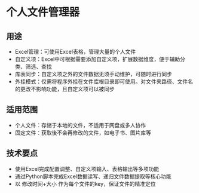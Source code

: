 # 个人文件管理器

## 用途
- Excel管理：可使用Excel表格，管理大量的个人文件
- 自定义项：Excel中可根据需要添加自定义项，扩展数据维度，便于辅助分类、筛选、查找
- 库表同步：自定义项之外的文件数据无须手动维护，可随时进行同步
- 外挂模式：仅需将程序外挂在文件库根目录即可使用。对文件夹路径、文件名的更改不影响功能，且自定义项可以被同步

## 适用范围
- 个人文件：存储于本地的文件，不适用于网盘或多人协作
- 固定文件：获取後不会再修改的文件，如电子书、图片库等

## 技术要点
- 使用Excel完成配置调整、自定义项输入、表格输出等多项功能
- 通过Python脚本完成Excel数据读写、递归文件数据提取等核心功能
- 以 修改时间+大小 作为每个文件的key，保证文件的精准定位
